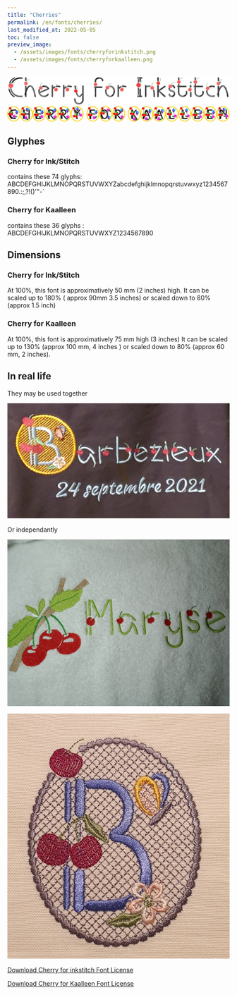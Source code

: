 ```yaml
---
title: "Cherries"
permalink: /en/fonts/cherries/
last_modified_at: 2022-05-05
toc: false
preview_image: 
  - /assets/images/fonts/cherryforinkstitch.png
  - /assets/images/fonts/cherryforkaalleen.png
---
```

![Cherryforinkstitch](/assets/images/fonts/cherryforinkstitch.png)
![CherryForKaalleen](/assets/images/fonts/cherryforkaalleen.png)

## Glyphes
### Cherry for Ink/Stitch
contains these 74	glyphs:
ABCDEFGHIJKLMNOPQRSTUVWXYZabcdefghijklmnopqrstuvwxyz1234567890.:;,?!()'"-`

### Cherry for Kaalleen
contains these 36 glyphs :
ABCDEFGHIJKLMNOPQRSTUVWXYZ1234567890


## Dimensions
### Cherry for Ink/Stitch
At 100%, this font is approximatively  50 mm (2 inches) high. 
It can be scaled up to 180% ( approx 90mm 3.5 inches) or scaled down to 80% (approx 1.5 inch)
### Cherry for Kaalleen
At 100%, this font is approximatively 75 mm high (3 inches)
It can be scaled up to 130% (approx 100 mm, 4 inches ) or scaled down to 80% (approx 60 mm, 2 inches).



## In real life
 
They may be used together

![Sac](/assets/images/fonts/cherry2.jpg)

Or independantly

![Serviette](/assets/images/fonts/cherryforinkstitch4.jpg)

![CherryforKaalleen2](/assets/images/fonts/cherryforinkstitch2.jpg)

[Download Cherry for inkstitch Font License](https://github.com/inkstitch/inkstitch/tree/main/fonts/cherryforinkstitch/LICENSE)

[Download Cherry for Kaalleen Font License](https://github.com/inkstitch/inkstitch/tree/main/fonts/cherryforkaalleen/LICENSE)

